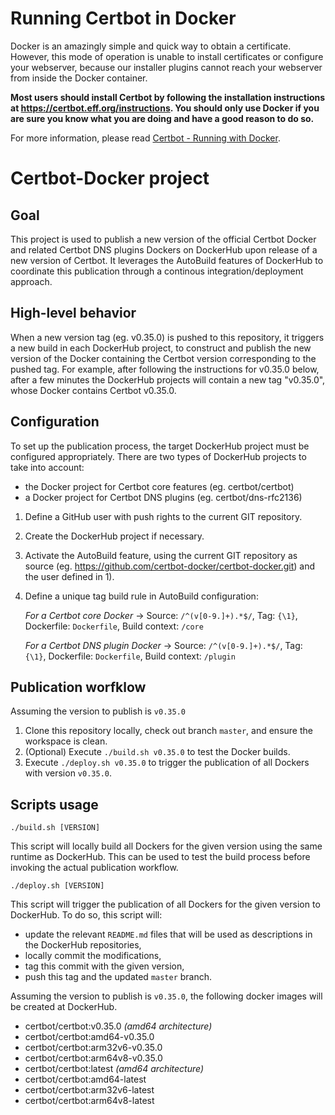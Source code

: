 Running Certbot in Docker 
=========================

Docker is an amazingly simple and quick way to obtain a certificate. However, this mode of operation is unable to install certificates or configure your webserver, because our installer plugins cannot reach your webserver from inside the Docker container.
 
**Most users should install Certbot by following the installation instructions at https://certbot.eff.org/instructions. You should only use Docker if you are sure you know what you are doing and have a good reason to do so.**

For more information, please read [Certbot - Running with Docker](https://certbot.eff.org/docs/install.html#running-with-docker).

Certbot-Docker project
======================

Goal
----

This project is used to publish a new version of the official Certbot Docker and related Certbot DNS plugins Dockers on DockerHub upon release of a new version of Certbot.
It leverages the AutoBuild features of DockerHub to coordinate this publication through a continous integration/deployment approach.

High-level behavior
-------------------

When a new version tag (eg. v0.35.0) is pushed to this repository, it triggers a new build in each DockerHub project, to construct and publish the new version of the Docker
containing the Certbot version corresponding to the pushed tag. For example, after following the instructions for v0.35.0 below, after a few minutes the DockerHub projects will contain a new tag "v0.35.0",
whose Docker contains Certbot v0.35.0.

Configuration
-------------

To set up the publication process, the target DockerHub project must be configured appropriately. There are two types of DockerHub projects to take into account:
* the Docker project for Certbot core features (eg. certbot/certbot)
* a Docker project for Certbot DNS plugins (eg. certbot/dns-rfc2136)

1) Define a GitHub user with push rights to the current GIT repository.
2) Create the DockerHub project if necessary.
3) Activate the AutoBuild feature, using the current GIT repository as source (eg. https://github.com/certbot-docker/certbot-docker.git) and the user defined in 1).
4) Define a unique tag build rule in AutoBuild configuration:

    _For a Certbot core Docker_ -> Source: `/^(v[0-9.]+).*$/`, Tag: `{\1}`, Dockerfile: `Dockerfile`, Build context: `/core`

    _For a Certbot DNS plugin Docker_ -> Source: `/^(v[0-9.]+).*$/`, Tag: `{\1}`, Dockerfile: `Dockerfile`, Build context: `/plugin`

Publication worfklow
-------------------

Assuming the version to publish is `v0.35.0`

1) Clone this repository locally, check out branch `master`, and ensure the workspace is clean.
2) (Optional) Execute `./build.sh v0.35.0` to test the Docker builds.
3) Execute `./deploy.sh v0.35.0` to trigger the publication of all Dockers with version `v0.35.0`.

Scripts usage
-------------

```
./build.sh [VERSION]
```

This script will locally build all Dockers for the given version using the same runtime as DockerHub.
This can be used to test the build process before invoking the actual publication workflow.

```
./deploy.sh [VERSION]
```

This script will trigger the publication of all Dockers for the given version to DockerHub. To do so, this script will:
- update the relevant `README.md` files that will be used as descriptions in the DockerHub repositories,
- locally commit the modifications,
- tag this commit with the given version,
- push this tag and the updated `master` branch.

Assuming the version to publish is `v0.35.0`, the following docker images will be created at DockerHub.

- certbot/certbot:v0.35.0 *(amd64 architecture)*
- certbot/certbot:amd64-v0.35.0
- certbot/certbot:arm32v6-v0.35.0
- certbot/certbot:arm64v8-v0.35.0
- certbot/certbot:latest *(amd64 architecture)*
- certbot/certbot:amd64-latest
- certbot/certbot:arm32v6-latest
- certbot/certbot:arm64v8-latest

